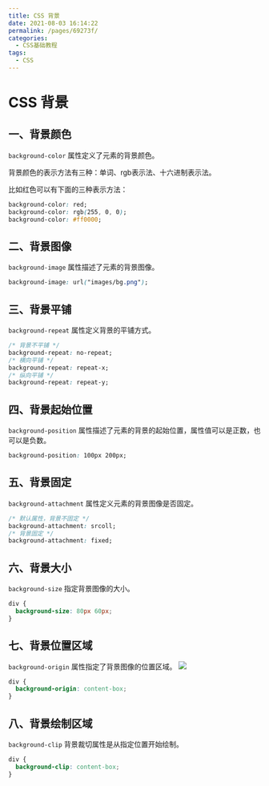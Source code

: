 ```yaml
---
title: CSS 背景
date: 2021-08-03 16:14:22
permalink: /pages/69273f/
categories:
  - CSS基础教程
tags:
  - CSS
---
```

# CSS 背景

## 一、背景颜色
`background-color` 属性定义了元素的背景颜色。

背景颜色的表示方法有三种：单词、rgb表示法、十六进制表示法。

比如红色可以有下面的三种表示方法：
```css
background-color: red;
background-color: rgb(255, 0, 0);
background-color: #ff0000;
```

## 二、背景图像
`background-image` 属性描述了元素的背景图像。
```css
background-image: url("images/bg.png");
```

## 三、背景平铺
`background-repeat` 属性定义背景的平铺方式。
```css
/* 背景不平铺 */
background-repeat: no-repeat;
/* 横向平铺 */
background-repeat: repeat-x;
/* 纵向平铺 */
background-repeat: repeat-y;
```

## 四、背景起始位置
`background-position` 属性描述了元素的背景的起始位置，属性值可以是正数，也可以是负数。
```css
background-position: 100px 200px;
```

## 五、背景固定
`background-attachment` 属性定义元素的背景图像是否固定。
```css
/* 默认属性，背景不固定 */
background-attachment: srcoll;
/* 背景固定 */
background-attachment: fixed;
```

## 六、背景大小
`background-size` 指定背景图像的大小。
```css
div {
  background-size: 80px 60px;
}
```

## 七、背景位置区域
`background-origin` 属性指定了背景图像的位置区域。
![](https://cdn.jsdelivr.net/gh/xiaoyang-web/blog-imgs/images/1601451873884-d3419540-f7e8-4efc-a294-3b473d6b0376.gif)
```css
div {
  background-origin: content-box;
}
```

## 八、背景绘制区域
`background-clip` 背景裁切属性是从指定位置开始绘制。
```css
div {
  background-clip: content-box;
}
```